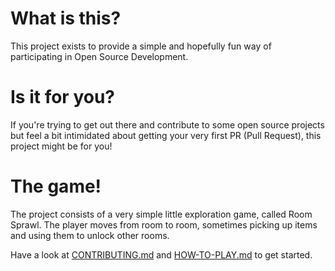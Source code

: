 # What is this?
This project exists to provide a simple and hopefully fun way of participating in Open Source Development.

# Is it for you?
If you're trying to get out there and contribute to some open source projects but feel a bit intimidated about getting your very first PR (Pull Request), this project might be for you!

# The game!
The project consists of a very simple little exploration game, called Room Sprawl. The player moves from room to room, sometimes picking up items and using them to unlock other rooms. 

Have a look at [CONTRIBUTING.md](https://github.com/dalath/room-sprawl/blob/master/CONTRIBUTING.md) and [HOW-TO-PLAY.md](https://github.com/dalath/room-sprawl/blob/master/HOW-TO-PLAY.md) to get started.
